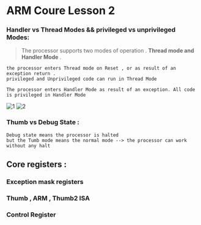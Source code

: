 # ARM Coure Lesson 2

### Handler vs Thread Modes && privileged vs unprivileged Modes:
>The processor supports two modes of operation . **Thread mode and Handler Mode** .

```
the processor enters Thread mode on Reset , or as result of an exception return . 
privileged and Unprivileged code can run in Thread Mode

The processor enters Handler Mode as result of an exception. All code is privileged in Handler Mode
```


![1](https://github.com/Ephraim-Hedia/Embedded_System_Diploma/assets/74508494/8f56ebd5-b33b-482e-969e-c5123d3359af)
![2](https://github.com/Ephraim-Hedia/Embedded_System_Diploma/assets/74508494/83c3c474-8f2f-4862-be9f-6a73868ccd20)


### Thumb vs Debug State :
```
Debug state means the processor is halted 
but the Tumb mode means the normal mode --> the processor can work without any halt 
```
## Core registers :




### Exception mask registers 

### Thumb , ARM , Thumb2 ISA

### Control Register




